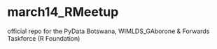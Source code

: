 # march14_RMeetup
official repo for the PyData Botswana, WIMLDS_GAborone &amp; Forwards Taskforce (R Foundation)
